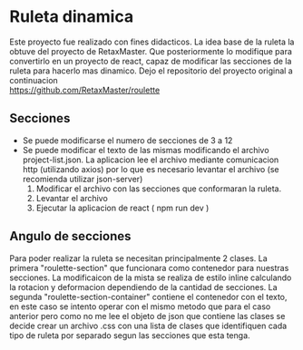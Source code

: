 # Ruleta dinamica 

Este proyecto fue realizado con fines didacticos.
La idea base de la ruleta la obtuve del proyecto de RetaxMaster. Que posteriormente lo modifique para convertirlo en un proyecto de react, capaz de modificar las secciones de la ruleta para hacerlo mas dinamico. Dejo el repositorio del proyecto original a continuacion  
    https://github.com/RetaxMaster/roulette


## Secciones

* Se puede modificarse el numero de secciones de 3 a 12
* Se puede modificar el texto de las mismas modificando el archivo project-list.json. La aplicacion lee el archivo mediante comunicacion http (utilizando axios) por lo que es necesario levantar el archivo (se recomienda utilizar json-server)
    1. Modificar el archivo con las secciones que conformaran la ruleta. 
    2. Levantar el archivo
    3. Ejecutar la aplicacion de react ( npm run dev )


## Angulo de secciones

Para poder realizar la ruleta se necesitan principalmente 2 clases. 
La primera "roulette-section" que funcionara como contenedor para nuestras secciones. La modificaicon de la mista se realiza de estilo inline calculando la rotacion y deformacion dependiendo de la cantidad de secciones.
La segunda "roulette-section-container" contiene el contenedor con el texto, en este caso se intento operar con el mismo metodo que para el caso anterior pero como no me lee el objeto de json que contiene las clases se decide crear un archivo .css con una lista de clases que identifiquen cada tipo de ruleta por separado segun las secciones que esta tenga.


